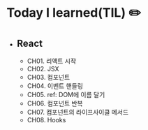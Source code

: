 # Today I learned(TIL) :pencil2:

-  ## React
    - CH01. 리액트 시작
    - CH02. JSX
    - CH03. 컴포넌트
    - CH04. 이벤트 핸들링
    - CH05. ref: DOM에 이름 달기
    - CH06. 컴포넌트 반복
    - CH07. 컴포넌트의 라이프사이클 메서드
    - CH08. Hooks